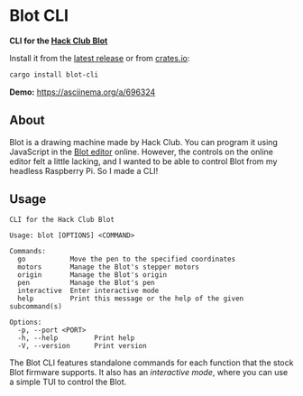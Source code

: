 # Blot CLI
**CLI for the [Hack Club Blot](https://blot.hackclub.com/)**

Install it from the [latest release](https://github.com/polypixeldev/blot-cli/releases) or from [crates.io](https://crates.io/crates/blot-cli):
```sh
cargo install blot-cli
```

**Demo:** https://asciinema.org/a/696324

## About

Blot is a drawing machine made by Hack Club. You can program it using JavaScript in the [Blot editor](https://blot.hackclub.com/editor) online.
However, the controls on the online editor felt a little lacking, and I wanted to be able to control Blot from my headless Raspberry Pi. So I made a CLI!

## Usage

```
CLI for the Hack Club Blot

Usage: blot [OPTIONS] <COMMAND>

Commands:
  go           Move the pen to the specified coordinates
  motors       Manage the Blot's stepper motors
  origin       Manage the Blot's origin
  pen          Manage the Blot's pen
  interactive  Enter interactive mode
  help         Print this message or the help of the given subcommand(s)

Options:
  -p, --port <PORT>  
  -h, --help         Print help
  -V, --version      Print version
```

The Blot CLI features standalone commands for each function that the stock Blot firmware supports. It also has an _interactive mode_, where you can use a simple TUI to control the Blot.
